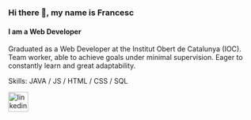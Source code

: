 ### Hi there 👋, my name is Francesc
#### I am a Web Developer
Graduated as a Web Developer at the Institut Obert de Catalunya (IOC). Team worker, able to achieve goals under minimal supervision. Eager to constantly learn and great adaptability.

Skills: JAVA / JS / HTML / CSS / SQL



[<img src='https://cdn.jsdelivr.net/npm/simple-icons@3.0.1/icons/linkedin.svg' alt='linkedin' height='40'>](https://www.linkedin.com/in/https://www.linkedin.com/in/francescdentipaya//)  

